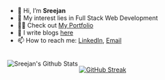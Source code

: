 - 👋 Hi, I’m **Sreejan**
- 👀 My interest lies in Full Stack Web Development
- :man_technologist: Check out [My Portfolio](https://sreejan.xyz/)
- 📝 I write blogs [here](https://sreejan.hashnode.dev/) 
- 📫 How to reach me: [LinkedIn](https://www.linkedin.com/in/sreejanchaudhury), [Email](mailto:sreejan147@gmail.com)

<br />

<img align="left" alt="Sreejan's Github Stats" src="https://github-readme-stats.vercel.app/api?username=Sreejan-22&show_icons=true&include_all_commits=true&hide_border=true">

[![GitHub Streak](https://github-readme-streak-stats.herokuapp.com/?user=Sreejan-22)](https://git.io/streak-stats)
<!---
Sreejan-22/Sreejan-22 is a ✨ special ✨ repository because its `README.md` (this file) appears on your GitHub profile.
You can click the Preview link to take a look at your changes.
--->
